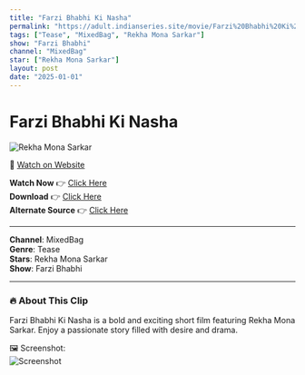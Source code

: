 ```yaml
---
title: "Farzi Bhabhi Ki Nasha"
permalink: "https://adult.indianseries.site/movie/Farzi%20Bhabhi%20Ki%20Nasha"
tags: ["Tease", "MixedBag", "Rekha Mona Sarkar"]
show: "Farzi Bhabhi"
channel: "MixedBag"
star: ["Rekha Mona Sarkar"]
layout: post
date: "2025-01-01"
---
```


# Farzi Bhabhi Ki Nasha

![Rekha Mona Sarkar](https://shorts.desisins.com/wp-content/uploads/2024/05/Farzi-Bhabhi-Rekha-Mona-Sarkar-Boom-DesiSins.com_.jpg)

🔗 [Watch on Website](https://adult.indianseries.site/movie/Farzi%20Bhabhi%20Ki%20Nasha)

**Watch Now** 👉 [Click Here](https://adult.indianseries.site/movie/Farzi%20Bhabhi%20Ki%20Nasha)  
**Download** 👉 [Click Here](https://adult.indianseries.site/movie/Farzi%20Bhabhi%20Ki%20Nasha)  
**Alternate Source** 👉 [Click Here](https://adult.indianseries.site/movie/Farzi%20Bhabhi%20Ki%20Nasha)

---

**Channel**: MixedBag  
**Genre**: Tease  
**Stars**: Rekha Mona Sarkar  
**Show**: Farzi Bhabhi

---

### 🔥 About This Clip

Farzi Bhabhi Ki Nasha is a bold and exciting short film featuring Rekha Mona Sarkar. Enjoy a passionate story filled with desire and drama.
 
🖼️ Screenshot:  
![Screenshot](https://shorts.desisins.com/wp-content/uploads/2024/05/Farzi-Bhabhi-Rekha-Mona-Sarkar-Boom-DesiSins.com_.jpg)
